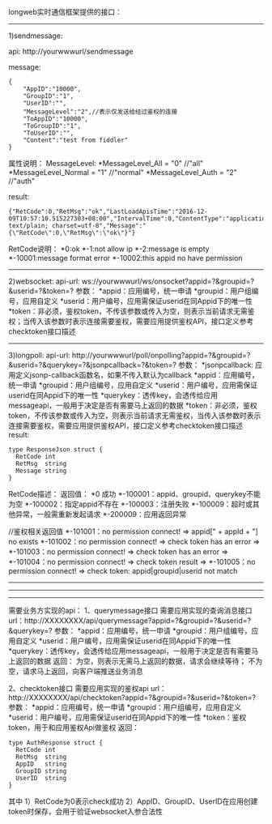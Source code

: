 longweb实时通信框架提供的接口：

**************************************************************************************************

1)sendmessage:

api: http://yourwwwurl/sendmessage

message:
```
{
    "AppID":"10000",
    "GroupID":"1",
    "UserID":"",
    "MessageLevel":"2",//表示仅发送给经过鉴权的连接
    "ToAppID":"10000",
    "ToGroupID":"1",
    "ToUserID":"",
    "Content":"test from fiddler"
}
```

属性说明：
MessageLevel:
*MessageLevel_All    = "0" //"all"
*MessageLevel_Normal = "1" //"normal"
*MessageLevel_Auth   = "2" //"auth"

result:
```
{"RetCode":0,"RetMsg":"ok","LastLoadApisTime":"2016-12-09T10:57:10.515227303+08:00","IntervalTime":0,"ContentType":"application/json; text/plain; charset=utf-8","Message":"{\"RetCode\":0,\"RetMsg\":\"ok\"}"}
```

RetCode说明：
*0:ok
*-1:not allow ip
*-2:message is empty
*-10001:message format error
*-10002:this appid no have permission

**************************************************************************************************

2)websocket:
api-url: ws://yourwwwurl/ws/onsocket?appid=?&groupid=?&userid=?&token=?
参数：
*appid：应用编号，统一申请
*groupid：用户组编号，应用自定义
*userid：用户编号，应用需保证userid在同Appid下的唯一性
*token：非必须，鉴权token，不传该参数或传入为空，则表示当前请求无需鉴权；当传入该参数时表示连接需要鉴权，需要应用提供鉴权API，接口定义参考checktoken接口描述

**************************************************************************************************

3)longpoll:
api-url: http://yourwwwurl/poll/onpolling?appid=?&groupid=?&userid=?&querykey=?&jsonpcallback=?&token=?
参数：
*jsonpcallback: 应用定义jsonp-callback函数名，如果不传入默认为callback
*appid：应用编号，统一申请
*groupid：用户组编号，应用自定义
*userid：用户编号，应用需保证userid在同Appid下的唯一性
*querykey：透传key，会透传给应用messageapi，一般用于决定是否有需要马上返回的数据
*token：非必须，鉴权token，不传该参数或传入为空，则表示当前请求无需鉴权，当传入该参数时表示连接需要鉴权，需要应用提供鉴权API，接口定义参考checktoken接口描述
result:
```
type ResponseJson struct {
  RetCode int
  RetMsg  string
  Message string
}
```
RetCode描述：
返回值：
*0 成功
*-100001：appid、groupid、querykey不能为空
*-100002：指定appid不存在
*-100003：注册失败
*-100009：超时或其他异常，一般需重新发起请求
*-200009：应用返回异常

//鉴权相关返回值
*-101001：no permission connect! => appid[" + appId + "] no exists
*-101002：no permission connect! => check token has an error =>
*-101003：no permission connect! => check token has an error =>
*-101004：no permission connect! => check token result =>
*-101005：no permission connect! => check token: appid|groupid|userid not match


**************************************************************************************************
**************************************************************************************************
**************************************************************************************************
需要业务方实现的api：
1、querymessage接口
需要应用实现的查询消息接口
url：http://XXXXXXXX/api/querymessage?appid=?&groupid=?&userid=?&querykey=?
参数：
*appid：应用编号，统一申请
*groupid：用户组编号，应用自定义
*userid：用户编号，应用需保证userid在同Appid下的唯一性
*querykey：透传key，会透传给应用messageapi，一般用于决定是否有需要马上返回的数据
返回：
为空，则表示无需马上返回的数据，请求会继续等待；
不为空，请求马上返回，向客户端推送业务消息

2、checktoken接口
需要应用实现的鉴权api
url：http://XXXXXXXX/api/checktoken?appid=?&groupid=?&userid=?&token=?
参数：
*appid：应用编号，统一申请
*groupid：用户组编号，应用自定义
*userid：用户编号，应用需保证userid在同Appid下的唯一性
*token：鉴权token，用于和应用鉴权Api做鉴权
返回：
```
type AuthResponse struct {
  RetCode int
  RetMsg  string
  AppID   string
  GroupID string
  UserID  string
}
```
其中
1）RetCode为0表示check成功
2）AppID、GroupID、UserID在应用创建token时保存，会用于验证websocket入参合法性
